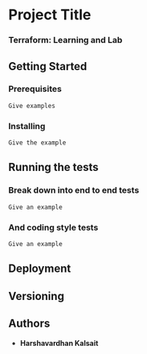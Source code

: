 # Project Title

### Terraform: Learning and Lab

## Getting Started

### Prerequisites



```
Give examples
```

### Installing


```
Give the example
```

## Running the tests


### Break down into end to end tests



```
Give an example
```

### And coding style tests


```
Give an example
```

## Deployment


## Versioning


## Authors

* **Harshavardhan Kalsait**
